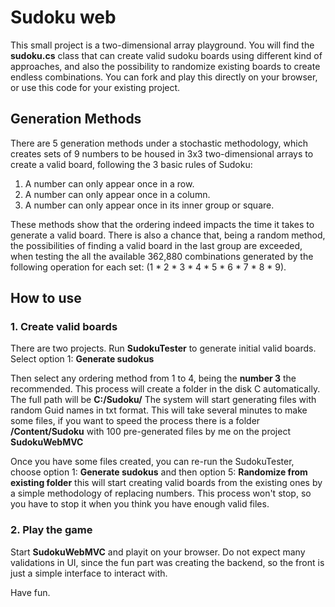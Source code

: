 # Sudoku web

This small project is a two-dimensional array playground.
You will find the **sudoku.cs** class that can create valid sudoku boards using different kind of approaches, and also the possibility to randomize existing boards to create endless combinations.
You can fork and play this directly on your browser, or use this code for your existing project.

## Generation Methods
There are 5 generation methods under a stochastic methodology, which creates sets of 9 numbers to be housed in 3x3 two-dimensional arrays to create a valid board, following the 3 basic rules of Sudoku: 
1. A number can only appear once in a row.
2. A number can only appear once in a column.
3. A number can only appear once in its inner group or square.

These methods show that the ordering indeed impacts the time it takes to generate a valid board. There is also a chance that, being a random method, the possibilities of finding a valid board in the last group are exceeded, when testing the all the available 362,880 combinations generated by the following operation for each set:    (1 * 2 * 3 * 4 * 5 * 6 * 7 * 8 * 9).

## How to use

### 1. Create valid boards
There are two projects. 
Run **SudokuTester** to generate initial valid boards.
Select option 1: **Generate sudokus**

Then select any ordering method from 1 to 4, being the **number 3** the recommended.
This process will create a folder in the disk C automatically. The full path will be **C:/Sudoku/**
The system will start generating files with random Guid names in txt format. This will take several minutes to make some files, if you want to speed the process there is a folder **/Content/Sudoku** with 100 pre-generated files by me on the project **SudokuWebMVC**

Once you have some files created, you can re-run the SudokuTester, choose option 1: **Generate sudokus** and then option 5: **Randomize from existing folder** this will start creating valid boards from the existing ones by a simple methodology of replacing numbers. This process won't stop, so you have to stop it when you think you have enough valid files.

### 2. Play the game
Start **SudokuWebMVC** and playit on your browser.
Do not expect many validations in UI, since the fun part was creating the backend, so the front is just a simple interface to interact with.

Have fun.
